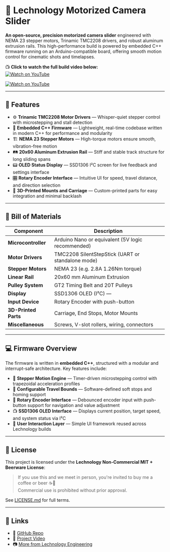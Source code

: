 
# 🎥 Lechnology Motorized Camera Slider

**An open-source, precision motorized camera slider** engineered with NEMA 23 stepper motors, Trinamic TMC2208 drivers, and robust aluminum extrusion rails. This high-performance build is powered by embedded C++ firmware running on an Arduino-compatible board, offering smooth motion control for cinematic shots and timelapses.

📺 **Click to watch the full build video below:**  
[![Watch on YouTube](https://img.youtube.com/vi/QBlhba4QOJE/hqdefault.jpg)](https://youtu.be/QBlhba4QOJE)

[![Watch on YouTube](https://img.shields.io/badge/Watch%20Video-%F0%9F%8E%A5-red?logo=youtube)](https://www.youtube.com/watch?v=-9Q4Nq9MRP0)

---

## 🚀 Features

- ⚙️ **Trinamic TMC2208 Motor Drivers** — Whisper-quiet stepper control with microstepping and stall detection  
- 🧠 **Embedded C++ Firmware** — Lightweight, real-time codebase written in modern C++ for performance and modularity  
- 🏗️ **NEMA 23 Stepper Motors** — High-torque motors ensure smooth, vibration-free motion  
- 🛤️ **20x60 Aluminum Extrusion Rail** — Stiff and stable track structure for long sliding spans  
- 📟 **OLED Status Display** — SSD1306 I²C screen for live feedback and settings interface
- 🎛️ **Rotary Encoder Interface** — Intuitive UI for speed, travel distance, and direction selection  
- 🧰 **3D-Printed Mounts and Carriage** — Custom-printed parts for easy integration and minimal backlash  

---

## 🧰 Bill of Materials

| Component              | Description                                        |
|------------------------|----------------------------------------------------|
| **Microcontroller**    | Arduino Nano or equivalent (5V logic recommended)  |
| **Motor Drivers**      | TMC2208 SilentStepStick (UART or standalone mode)  |
| **Stepper Motors**     | NEMA 23 (e.g. 2.8A 1.26Nm torque)                  |
| **Linear Rail**        | 20x60 mm Aluminum Extrusion                        |
| **Pulley System**      | GT2 Timing Belt and 20T Pulleys                    |
| **Display**            | SSD1306 OLED (I²C) —                               |
| **Input Device**       | Rotary Encoder with push-button                    |  
| **3D-Printed Parts**   | Carriage, End Stops, Motor Mounts                  |
| **Miscellaneous**      | Screws, V-slot rollers, wiring, connectors         |

---

## 💻 Firmware Overview

The firmware is written in **embedded C++**, structured with a modular and interrupt-safe architecture. Key features include:

- 🧠 **Stepper Motion Engine** — Timer-driven microstepping control with trapezoidal acceleration profiles  
- 📐 **Configurable Travel Bounds** — Software-defined soft stops and homing support  
- 🔁 **Rotary Encoder Interface** — Debounced encoder input with push-button support for navigation and value adjustment
- 📺 **SSD1306 OLED Interface** — Displays current position, target speed, and system status via I²C  
- 🧭 **User Interaction Layer** — Simple UI framework reused across Lechnology builds  

---

## 📜 License

This project is licensed under the **Lechnology Non-Commercial MIT + Beerware License**:

> If you use this and we meet in person, you're invited to buy me a coffee or beer ☕🍺  
> Commercial use is prohibited without prior approval.

See [LICENSE.md](LICENSE.md) for full terms.

---

## 🔗 Links

- 🔧 [GitHub Repo](https://github.com/marcuslechner/Camera-Slider)  
- 🎥 [Project Video](https://www.youtube.com/watch?v=-9Q4Nq9MRP0)  
- 📷 [More from Lechnology Engineering](https://youtube.com/@lechnologyengineering)

